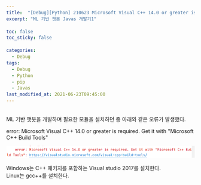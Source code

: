 ```yaml
---
title:  "[Debug][Python] 210623 Microsoft Visual C++ 14.0 or greater is required. Get it with 'Microsoft C++ Build Tools'"
excerpt: "ML 기반 챗봇 Javas 개발기1"

toc: false
toc_sticky: false

categories:
  - Debug
tags:
  - Debug
  - Python
  - pip
  - Javas
last_modified_at: 2021-06-23T09:45:00
---
```


<br>
ML 기반 챗봇을 개발하며 필요한 모듈을 설치하던 중 아래와 같은 오류가 발생했다.

<p class="error_msg">error: Microsoft Visual C++ 14.0 or greater is required. Get it with "Microsoft C++ Build Tools"</p>
<img src="/assets/images/21091305.png" />

Windows는 C++ 패키지를 포함하는 Visual studio 2017를 설치한다.<br>
Linux는 gcc++를 설치한다.